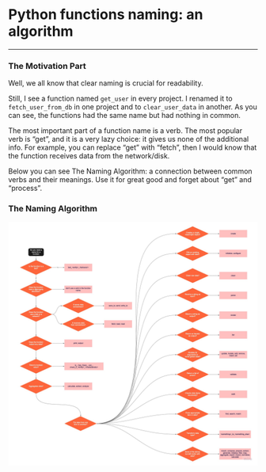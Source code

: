 # Python functions naming: an algorithm
____
### The Motivation Part
Well, we all know that clear naming is crucial for readability.

Still, I see a function named `get_user` in every project. I renamed it to `fetch_user_from_db` in one project and to `clear_user_data` in another. As you can see, the functions had the same name but had nothing in common.

The most important part of a function name is a verb. The most popular verb is “get”, and it is a very lazy choice: it gives us none of the additional info. For example, you can replace “get” with “fetch”, then I would know that the function receives data from the network/disk.

Below you can see The Naming Algorithm: a connection between common verbs and their meanings. Use it for great good and forget about “get” and “process”.
### The Naming Algorithm
![image with algorithm](assets/img/full_image.jpeg)